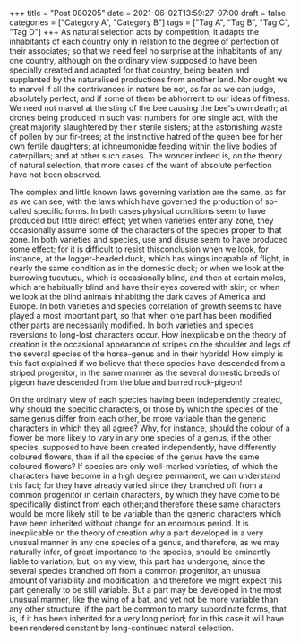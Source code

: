 +++
title = "Post 080205"
date = 2021-06-02T13:59:27-07:00
draft = false
categories = ["Category A", "Category B"]
tags = ["Tag A", "Tag B", "Tag C", "Tag D"]
+++
As natural selection acts by competition, it adapts the inhabitants of each country only in relation to the degree of perfection of their associates; so that we need feel no surprise at the inhabitants of any one country, although on the ordinary view supposed to have been specially created and adapted for that country, being beaten and supplanted by the naturalised productions from another land. Nor ought we to marvel if all the contrivances in nature be not, as far as we can judge, absolutely perfect; and if some of them be abhorrent to our ideas of fitness. We need not marvel at the sting of the bee causing the bee's own death; at drones being produced in such vast numbers for one single act, with the great majority slaughtered by their sterile sisters; at the astonishing waste of pollen by our fir-trees; at the instinctive hatred of the queen bee for her own fertile daughters; at ichneumonidæ feeding within the live bodies of caterpillars; and at other such cases. The wonder indeed is, on the theory of natural selection, that more cases of the want of absolute perfection have not been observed.

The complex and little known laws governing variation are the same, as far as we can see, with the laws which have governed the production of so-called specific forms. In both cases physical conditions seem to have produced but little direct effect; yet when varieties enter any zone, they occasionally assume some of the characters of the species proper to that zone. In both varieties and species, use and disuse seem to have produced some effect; for it is difficult to resist thisconclusion when we look, for instance, at the logger-headed duck, which has wings incapable of flight, in nearly the same condition as in the domestic duck; or when we look at the burrowing tucutucu, which is occasionally blind, and then at certain moles, which are habitually blind and have their eyes covered with skin; or when we look at the blind animals inhabiting the dark caves of America and Europe. In both varieties and species correlation of growth seems to have played a most important part, so that when one part has been modified other parts are necessarily modified. In both varieties and species reversions to long-lost characters occur. How inexplicable on the theory of creation is the occasional appearance of stripes on the shoulder and legs of the several species of the horse-genus and in their hybrids! How simply is this fact explained if we believe that these species have descended from a striped progenitor, in the same manner as the several domestic breeds of pigeon have descended from the blue and barred rock-pigeon!

On the ordinary view of each species having been independently created, why should the specific characters, or those by which the species of the same genus differ from each other, be more variable than the generic characters in which they all agree? Why, for instance, should the colour of a flower be more likely to vary in any one species of a genus, if the other species, supposed to have been created independently, have differently coloured flowers, than if all the species of the genus have the same coloured flowers? If species are only well-marked varieties, of which the characters have become in a high degree permanent, we can understand this fact; for they have already varied since they branched off from a common progenitor in certain characters, by which they have come to be specifically distinct from each other;and therefore these same characters would be more likely still to be variable than the generic characters which have been inherited without change for an enormous period. It is inexplicable on the theory of creation why a part developed in a very unusual manner in any one species of a genus, and therefore, as we may naturally infer, of great importance to the species, should be eminently liable to variation; but, on my view, this part has undergone, since the several species branched off from a common progenitor, an unusual amount of variability and modification, and therefore we might expect this part generally to be still variable. But a part may be developed in the most unusual manner, like the wing of a bat, and yet not be more variable than any other structure, if the part be common to many subordinate forms, that is, if it has been inherited for a very long period; for in this case it will have been rendered constant by long-continued natural selection.
